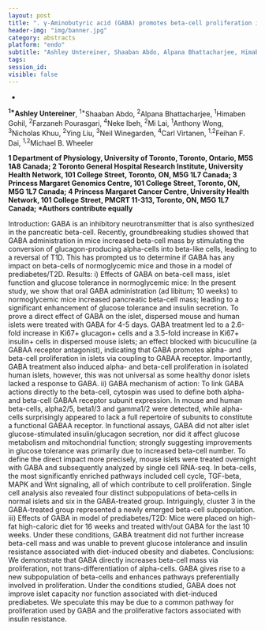 ```yaml
---
layout: post
title: ". γ-Aminobutyric acid (GABA) promotes beta-cell proliferation in mouse and human islets"
header-img: "img/banner.jpg"
category: abstracts
platform: "endo"
subtitle: "Ashley Untereiner, Shaaban Abdo, Alpana Bhattacharjee, Himaben Gohil, Farzaneh Pourasgari, Neke Ibeh, Mi Lai, Anthony Wong, Nicholas Khuu, Ying Liu, Neil Winegarden, Carl Virtanen, Feihan F. Dai, Michael B. Wheeler"
tags: 
session_id: 
visible: false
---
```

 - 

**<sup>1\*</sup>Ashley Untereiner**, <sup>1\*</sup>Shaaban Abdo, <sup>2</sup>Alpana Bhattacharjee, <sup>1</sup>Himaben Gohil, <sup>2</sup>Farzaneh Pourasgari, <sup>4</sup>Neke Ibeh, <sup>2</sup>Mi Lai, <sup>1</sup>Anthony Wong, <sup>3</sup>Nicholas Khuu, <sup>2</sup>Ying Liu, <sup>3</sup>Neil Winegarden, <sup>4</sup>Carl Virtanen, <sup>1,2</sup>Feihan F. Dai, <sup>1,2</sup>Michael B. Wheeler

__1 Department of Physiology, University of Toronto, Toronto, Ontario, M5S 1A8 Canada; 2 Toronto General Hospital Research Institute, University Health Network, 101 College Street, Toronto, ON, M5G 1L7 Canada; 3 Princess Margaret Genomics Centre, 101 College Street, Toronto, ON, M5G 1L7 Canada; 4 Princess Margaret Cancer Centre, University Health Network, 101 College Street, PMCRT 11-313, Toronto, ON, M5G 1L7 Canada; \*Authors contribute equally__

Introduction: GABA is an inhibitory neurotransmitter that is also synthesized in the pancreatic beta-cell. Recently, groundbreaking studies showed that GABA administration in mice increased beta-cell mass by stimulating the conversion of glucagon-producing alpha-cells into beta-like cells, leading to a reversal of T1D. This has prompted us to determine if GABA has any impact on beta-cells of normoglycemic mice and those in a model of prediabetes/T2D. 
Results: i) Effects of GABA on beta-cell mass, islet function and glucose tolerance in normoglycemic mice: In the present study, we show that oral GABA administration (ad libitum; 10 weeks) to normoglycemic mice increased pancreatic beta-cell mass; leading to a significant enhancement of glucose tolerance and insulin secretion. To prove a direct effect of GABA on the islet, dispersed mouse and human islets were treated with GABA for 4-5 days. GABA treatment led to a 2.6-fold increase in Ki67+ glucagon+ cells and a 3.5-fold increase in Ki67+ insulin+ cells in dispersed mouse islets; an effect blocked with bicuculline (a GABAA receptor antagonist), indicating that GABA promotes alpha- and beta-cell proliferation in islets via coupling to GABAA receptor. Importantly, GABA treatment also induced alpha- and beta-cell proliferation in isolated human islets, however, this was not universal as some healthy donor islets lacked a response to GABA. 
ii) GABA mechanism of action: To link GABA actions directly to the beta-cell, cytospin was used to define both alpha- and beta-cell GABAA receptor subunit expression. In mouse and human beta-cells, alpha2/5, beta1/3 and gamma1/2 were detected, while alpha-cells surprisingly appeared to lack a full repertoire of subunits to constitute a functional GABAA receptor. In functional assays, GABA did not alter islet glucose-stimulated insulin/glucagon secretion, nor did it affect glucose metabolism and mitochondrial function; strongly suggesting improvements in glucose tolerance was primarily due to increased beta-cell number. To define the direct impact more precisely, mouse islets were treated overnight with GABA and subsequently analyzed by single cell RNA-seq. In beta-cells, the most significantly enriched pathways included cell cycle, TGF-beta, MAPK and Wnt signaling, all of which contribute to cell proliferation. Single cell analysis also revealed four distinct subpopulations of beta-cells in normal islets and six in the GABA-treated group. Intriguingly, cluster 3 in the GABA-treated group represented a newly emerged beta-cell subpopulation. 
iii) Effects of GABA in model of prediabetes/T2D: Mice were placed on high-fat high-caloric diet for 16 weeks and treated with/out GABA for the last 10 weeks. Under these conditions, GABA treatment did not further increase beta-cell mass and was unable to prevent glucose intolerance and insulin resistance associated with diet-induced obesity and diabetes. 
Conclusions: We demonstrate that GABA directly increases beta-cell mass via proliferation, not trans-differentiation of alpha-cells. GABA gives rise to a new subpopulation of beta-cells and enhances pathways preferentially involved in proliferation. Under the conditions studied, GABA does not improve islet capacity nor function associated with diet-induced prediabetes. We speculate this may be due to a common pathway for proliferation used by GABA and the proliferative factors associated with insulin resistance.